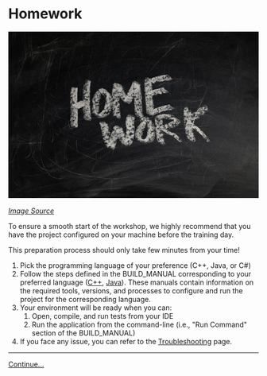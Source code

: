 # Homework

![Pictures of sparrows](images/homework.jpg)

*[Image Source](https://pixabay.com/illustrations/board-school-homework-slate-928381/)*

To ensure a smooth start of the workshop, we highly recommend that you have the 
project configured on your machine before the training day.

This preparation process should only take few minutes from your time!

1. Pick the programming language of your preference (C++, Java, or C#)
1. Follow the steps defined in the BUILD_MANUAL corresponding to your preferred
   language ([C++](../cpp/BUILD_MANUAL.md), [Java](../java/BUILD_MANUAL.md)). 
   These manuals contain information on the required tools, versions, and processes
   to configure and run the project for the corresponding language.
1. Your environment will be ready when you can: 
    1. Open, compile, and run tests from your IDE
    1. Run the application from the command-line (i.e., "Run Command" section of the BUILD_MANUAL)
1. If you face any issue, you can refer to the [Troubleshooting](./Troubleshooting.md) page. 

----
[Continue...](./2_Easy_Fix_Difficult_Test.md)